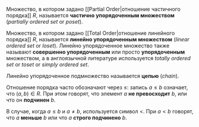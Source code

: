 
Множество, в котором задано [[Partial Order|отношение частичного порядка]] $R$, называется **частично упорядоченным множеством** (*partially ordered set* or *poset*). 

Множество, в котором задано [[Total Order|отношение линейного порядка]] $R$, называется **линейно упорядоченным множеством** (*linear ordered set* or *loset*). Линейно упорядоченное множество также называют **совершенно упорядоченным** или просто **упорядоченным** множеством, а в англоязычной литературе используется *totally ordered set* or *toset* or *simply ordered set*.  

Линейно упорядоченное подмножество называется **цепью** (*chain*).

Отношение порядка часто обозначают через $≤$:  запись $a≤b$ означает, что $(a,b)∈R$. При этом говорят, что элемент $a$ **не превосходит** $b$, или что он **подчинен** $b$. 

В случае, когда $a≤b$ и $a≠b$, используется символ $<$. При $a<b$ говорят, что $a$ **меньше** $b$ или что $a$ **строго подчинено** $b$.



